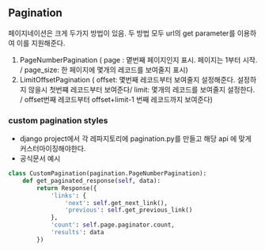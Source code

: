 ## Pagination
페이지네이션은 크게 두가지 방법이 있음.
두 방법 모두 url의 get parameter를 이용하여 이를 지원해준다.

1. PageNumberPagination ( page : 몉번째 페이지인지 표시. 페이지는 1부터 시작. / page_size: 한 페이지에 몇개의 레코드를 보여줄지 표시)
2. LimitOffsetPagination ( offset: 몇번째 레코드부터 보여줄지 설정해준다. 설정하지 않을시 첫번쨰 레코드부터 보여준다/ limit: 몇개의 레코드를 보여줄지 설정한다. / offset번째 레코드부터 offset+limit-1 번째 레코드까지 보여준다)

### custom pagination styles
- django project에서 각 레파지토리에 pagination.py를 만들고 해당 api 에 맞게 커스터마이징해야한다. 
- 공식문서 예시
```python
class CustomPagination(pagination.PageNumberPagination):
    def get_paginated_response(self, data):
        return Response({
            'links': {
                'next': self.get_next_link(),
                'previous': self.get_previous_link()
            },
            'count': self.page.paginator.count,
            'results': data
        })
```
